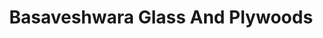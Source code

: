 ---
title: "Basaveshwara Glass And Plywoods"
url: /bangalore/basaveshwara-glass-and-plywoods/
shop: Eisenwaren
---